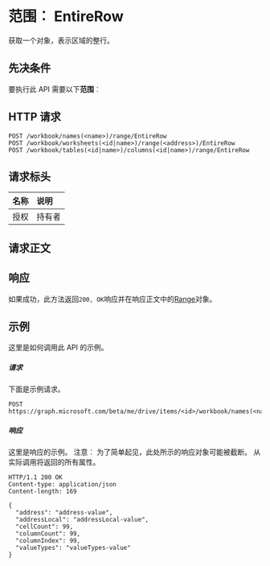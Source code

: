 # <a name="range-entirerow"></a>范围︰ EntireRow

获取一个对象，表示区域的整行。
## <a name="prerequisites"></a>先决条件
要执行此 API 需要以下**范围**︰ 
## <a name="http-request"></a>HTTP 请求
<!-- { "blockType": "ignored" } -->
```http
POST /workbook/names(<name>)/range/EntireRow
POST /workbook/worksheets(<id|name>)/range(<address>)/EntireRow
POST /workbook/tables(<id|name>)/columns(<id|name>)/range/EntireRow

```
## <a name="request-headers"></a>请求标头
| 名称       | 说明|
|:---------------|:----------|
| 授权  | 持有者<code>|


## <a name="request-body"></a>请求正文

## <a name="response"></a>响应
如果成功，此方法返回`200, OK`响应并在响应正文中的[Range](../resources/range.md)对象。

## <a name="example"></a>示例
这里是如何调用此 API 的示例。
##### <a name="request"></a>请求
下面是示例请求。
<!-- {
  "blockType": "request",
  "name": "range_entirerow"
}-->
```http
POST https://graph.microsoft.com/beta/me/drive/items/<id>/workbook/names(<name>)/range/EntireRow
```

##### <a name="response"></a>响应
这里是响应的示例。 注意︰ 为了简单起见，此处所示的响应对象可能被截断。 从实际调用将返回的所有属性。
<!-- {
  "blockType": "response",
  "truncated": true,
  "@odata.type": "microsoft.graph.range"
} -->
```http
HTTP/1.1 200 OK
Content-type: application/json
Content-length: 169

{
  "address": "address-value",
  "addressLocal": "addressLocal-value",
  "cellCount": 99,
  "columnCount": 99,
  "columnIndex": 99,
  "valueTypes": "valueTypes-value"
}
```

<!-- uuid: 8fcb5dbc-d5aa-4681-8e31-b001d5168d79
2015-10-25 14:57:30 UTC -->
<!-- {
  "type": "#page.annotation",
  "description": "Range: EntireRow",
  "keywords": "",
  "section": "documentation",
  "tocPath": ""
}-->